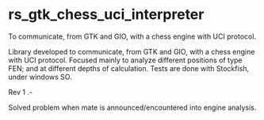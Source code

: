 # rs_gtk_chess_uci_interpreter
To communicate, from GTK and GIO, with a chess engine with UCI protocol.

Library developed to communicate, from GTK and GIO, with a chess engine with UCI protocol.
Focused mainly to analyze different positions of type FEN; and at different depths of calculation.
Tests are done with Stockfish, under windows SO.

Rev 1 .-

Solved problem when mate is announced/encountered into engine analysis.
